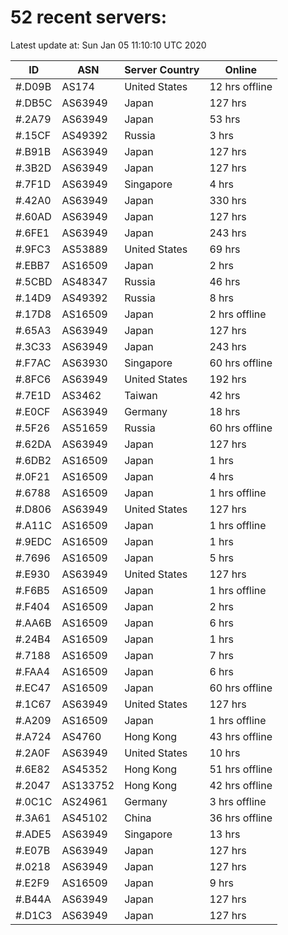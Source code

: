 # 52 recent servers:

Latest update at: Sun Jan 05 11:10:10 UTC 2020

| ID | ASN | Server Country | Online |
| -- | --- | -------------- | ------ |
| #.D09B | AS174 | United States | 12 hrs offline |
| #.DB5C | AS63949 | Japan | 127 hrs |
| #.2A79 | AS63949 | Japan | 53 hrs |
| #.15CF | AS49392 | Russia | 3 hrs |
| #.B91B | AS63949 | Japan | 127 hrs |
| #.3B2D | AS63949 | Japan | 127 hrs |
| #.7F1D | AS63949 | Singapore | 4 hrs |
| #.42A0 | AS63949 | Japan | 330 hrs |
| #.60AD | AS63949 | Japan | 127 hrs |
| #.6FE1 | AS63949 | Japan | 243 hrs |
| #.9FC3 | AS53889 | United States | 69 hrs |
| #.EBB7 | AS16509 | Japan | 2 hrs |
| #.5CBD | AS48347 | Russia | 46 hrs |
| #.14D9 | AS49392 | Russia | 8 hrs |
| #.17D8 | AS16509 | Japan | 2 hrs offline |
| #.65A3 | AS63949 | Japan | 127 hrs |
| #.3C33 | AS63949 | Japan | 243 hrs |
| #.F7AC | AS63930 | Singapore | 60 hrs offline |
| #.8FC6 | AS63949 | United States | 192 hrs |
| #.7E1D | AS3462 | Taiwan | 42 hrs |
| #.E0CF | AS63949 | Germany | 18 hrs |
| #.5F26 | AS51659 | Russia | 60 hrs offline |
| #.62DA | AS63949 | Japan | 127 hrs |
| #.6DB2 | AS16509 | Japan | 1 hrs |
| #.0F21 | AS16509 | Japan | 4 hrs |
| #.6788 | AS16509 | Japan | 1 hrs offline |
| #.D806 | AS63949 | United States | 127 hrs |
| #.A11C | AS16509 | Japan | 1 hrs offline |
| #.9EDC | AS16509 | Japan | 1 hrs |
| #.7696 | AS16509 | Japan | 5 hrs |
| #.E930 | AS63949 | United States | 127 hrs |
| #.F6B5 | AS16509 | Japan | 1 hrs offline |
| #.F404 | AS16509 | Japan | 2 hrs |
| #.AA6B | AS16509 | Japan | 6 hrs |
| #.24B4 | AS16509 | Japan | 1 hrs |
| #.7188 | AS16509 | Japan | 7 hrs |
| #.FAA4 | AS16509 | Japan | 6 hrs |
| #.EC47 | AS16509 | Japan | 60 hrs offline |
| #.1C67 | AS63949 | United States | 127 hrs |
| #.A209 | AS16509 | Japan | 1 hrs offline |
| #.A724 | AS4760 | Hong Kong | 43 hrs offline |
| #.2A0F | AS63949 | United States | 10 hrs |
| #.6E82 | AS45352 | Hong Kong | 51 hrs offline |
| #.2047 | AS133752 | Hong Kong | 42 hrs offline |
| #.0C1C | AS24961 | Germany | 3 hrs offline |
| #.3A61 | AS45102 | China | 36 hrs offline |
| #.ADE5 | AS63949 | Singapore | 13 hrs |
| #.E07B | AS63949 | Japan | 127 hrs |
| #.0218 | AS63949 | Japan | 127 hrs |
| #.E2F9 | AS16509 | Japan | 9 hrs |
| #.B44A | AS63949 | Japan | 127 hrs |
| #.D1C3 | AS63949 | Japan | 127 hrs |

